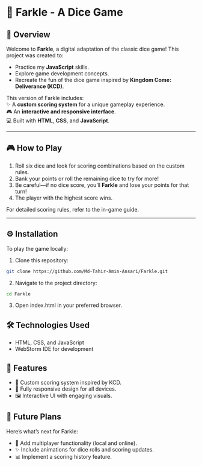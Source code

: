 # 🎲 Farkle - A Dice Game

## 📖 Overview
Welcome to **Farkle**, a digital adaptation of the classic dice game! This project was created to:
- Practice my **JavaScript** skills.
- Explore game development concepts.
- Recreate the fun of the dice game inspired by **Kingdom Come: Deliverance (KCD)**.

This version of Farkle includes:  
✨ A **custom scoring system** for a unique gameplay experience.  
🎮 An **interactive and responsive interface**.  
💻 Built with **HTML**, **CSS**, and **JavaScript**.

---

## 🎮 How to Play
1. Roll six dice and look for scoring combinations based on the custom rules.
2. Bank your points or roll the remaining dice to try for more!
3. Be careful—if no dice score, you’ll **Farkle** and lose your points for that turn!
4. The player with the highest score wins.

For detailed scoring rules, refer to the in-game guide.

---

## ⚙️ Installation
To play the game locally:
1. Clone this repository:
```bash 
git clone https://github.com/Md-Tahir-Amin-Ansari/Farkle.git
```
2. Navigate to the project directory:
```bash
cd Farkle
```
3. Open index.html in your preferred browser.

## 🛠️ Technologies Used
- HTML, CSS, and JavaScript
- WebStorm IDE for development

## 🌟 Features
- 🎲 Custom scoring system inspired by KCD.
- 📱 Fully responsive design for all devices.
- 🖼️ Interactive UI with engaging visuals.


## 🚀 Future Plans
Here’s what’s next for Farkle:
- 🤝 Add multiplayer functionality (local and online).
- ✨ Include animations for dice rolls and scoring updates.
- 📊 Implement a scoring history feature.

